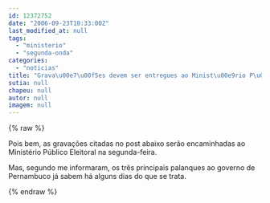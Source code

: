 ```yaml
---
id: 12372752
date: "2006-09-23T10:33:00Z"
last_modified_at: null
tags:
  - "ministerio"
  - "segunda-onda"
categories:
  - "noticias"
title: "Grava\u00e7\u00f5es devem ser entregues ao Minist\u00e9rio P\u00fablico na segunda"
sutia: null
chapeu: null
autor: null
imagem: null
---
```

{% raw %}
<p><P>Pois bem, as gravações citadas no post abaixo serão encaminhadas ao Ministério Público Eleitoral na segunda-feira.</P></p>
<p><P>Mas, segundo me informaram, os três principais palanques ao governo de Pernambuco já sabem há alguns dias do que se trata.</P> </p>
{% endraw %}